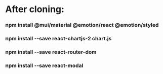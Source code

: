 # After cloning:
### npm install @mui/material @emotion/react @emotion/styled
### npm install --save react-chartjs-2 chart.js
### npm install --save react-router-dom
### npm install --save react-modal
